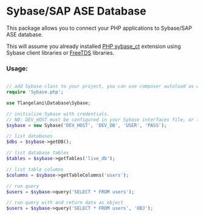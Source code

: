 # Sybase/SAP ASE Database
This package allows you to connect your PHP applications to Sybase/SAP ASE database.

This will assume you already installed [PHP sybase_ct](http://php.net/manual/en/book.sybase.php) extension using Sybase client libraries or [FreeTDS](http://www.freetds.org/) libraries.

### Usage:

```PHP

// add Sybase class to your project, you can use composer autoload as well
require 'Sybase.php';

use Tlangelani\Database\Sybase;

// initialize Sybase with credentials.
// NB: DEV_HOST must be configured in your Sybase interfaces file, or freetds conf file.
$sybase = new Sybase('DEV_HOST', 'DEV_DB', 'USER', 'PASS');

// list databases
$dbs = $sybase->getDB();

// list database tables
$tables = $sybase->getTables('live_db');

// list table columns
$columns = $sybase->getTableColumns('users');

// run query
$users = $sybase->query('SELECT * FROM users');

// run query with and return data as object
$users = $sybase->query('SELECT * FROM users', 'OBJ');


```